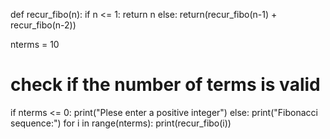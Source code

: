  def recur_fibo(n):
   if n <= 1:
       return n
   else:
       return(recur_fibo(n-1) + recur_fibo(n-2))

nterms = 10

# check if the number of terms is valid
if nterms <= 0:
   print("Plese enter a positive integer")
else:
   print("Fibonacci sequence:")
   for i in range(nterms):
       print(recur_fibo(i))
